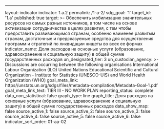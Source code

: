 ---
layout: indicator
indicator: 1.a.2
permalink: /1-a-2/
sdg_goal: '1'
target_id: '1.a'
published: true
target: >-
  Обеспечить мобилизацию значительных ресурсов из самых разных источников, в том числе на основе активизации сотрудничества в целях развития, с тем чтобы предоставить развивающимся странам, особенно наименее развитым странам, достаточные и предсказуемые средства для осуществления программ и стратегий по ликвидации нищеты во всех ее формах
indicator_name: Доля расходов на основные услуги (образование, здравоохранение и социальную защиту) в общей сумме государственных расходов
un_designated_tier: 3
un_custodian_agency: >-
  Discussions are occurring between the following organisations International Labour Organization (ILO) United Nations Educational Scientific and Cultural Organization - Institute for Statistics (UNESCO-UIS) and World Health Organization (WHO)
goal_meta_link: https//unstats.un.org/sdgs/files/metadata-compilation/Metadata-Goal-1.pdf
goal_meta_link_text: TIER III - NO WORK PLAN
reporting_status: complete
data_non_statistical: false
graph_type: line
graph_title: Доля расходов на основные услуги (образование, здравоохранение и социальную защиту) в общей сумме государственных расходов
data_show_map: false
source_active_1: false
source_active_2: false
source_active_3: false
source_active_4: false
source_active_5: false
source_active_6: false
indicator_sort_order: 01-aa-02
